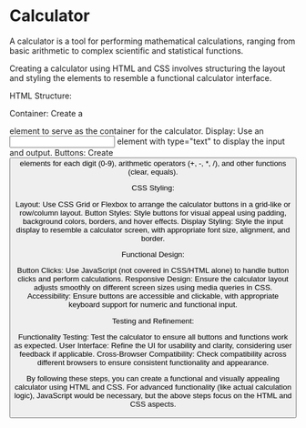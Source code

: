 # Calculator
A calculator is a tool for performing mathematical calculations, ranging from basic arithmetic to complex scientific and statistical functions.

Creating a calculator using HTML and CSS involves structuring the layout and styling the elements to resemble a functional calculator interface.

HTML Structure:

Container: Create a <div> element to serve as the container for the calculator.
Display: Use an <input> element with type="text" to display the input and output.
Buttons: Create <button> elements for each digit (0-9), arithmetic operators (+, -, *, /), and other functions (clear, equals).


CSS Styling:

Layout: Use CSS Grid or Flexbox to arrange the calculator buttons in a grid-like or row/column layout.
Button Styles: Style buttons for visual appeal using padding, background colors, borders, and hover effects.
Display Styling: Style the input display to resemble a calculator screen, with appropriate font size, alignment, and border.

Functional Design:

Button Clicks: Use JavaScript (not covered in CSS/HTML alone) to handle button clicks and perform calculations.
Responsive Design: Ensure the calculator layout adjusts smoothly on different screen sizes using media queries in CSS.
Accessibility: Ensure buttons are accessible and clickable, with appropriate keyboard support for numeric and functional input.


Testing and Refinement:

Functionality Testing: Test the calculator to ensure all buttons and functions work as expected.
User Interface: Refine the UI for usability and clarity, considering user feedback if applicable.
Cross-Browser Compatibility: Check compatibility across different browsers to ensure consistent functionality and appearance.



By following these steps, you can create a functional and visually appealing calculator using HTML and CSS. For advanced functionality (like actual calculation logic), JavaScript would be necessary, but the above steps focus on the HTML and CSS aspects.
